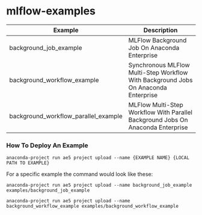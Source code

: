 # mlflow-examples

| Example                              | Description                                                                        |
|--------------------------------------|------------------------------------------------------------------------------------|
| background_job_example               | MLFlow Background Job On Anaconda Enterprise                                       |
| background_workflow_example          | Synchronous MLFlow Multi-Step Workflow With Background Jobs On Anaconda Enterprise |
| background_workflow_parallel_example | MLFlow Multi-Step Workflow With Parallel Background Jobs On Anaconda Enterprise    |

### How To Deploy An Example

```commandline
anaconda-project run ae5 project upload --name {EXAMPLE NAME} {LOCAL PATH TO EXAMPLE}
```

For a specific example the command would look like these:
```commandline
anaconda-project run ae5 project upload --name background_job_example examples/background_job_example
```

```commandline
anaconda-project run ae5 project upload --name background_workflow_example examples/background_workflow_example
```
